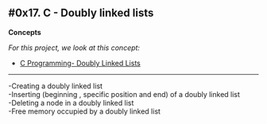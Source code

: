 #0x17. C - Doubly linked lists
---
**Concepts**

*For this project, we look at this concept:*
- [C Programming- Doubly Linked Lists](https://alx-intranet.hbtn.io/projects/240#quiz-completed)
---
-Creating a doubly linked list
<br/>-Inserting (beginning , specific position and end) of a doubly linked list
<br/>-Deleting a node in a doubly linked list
<br/>-Free memory occupied by a doubly linked list
